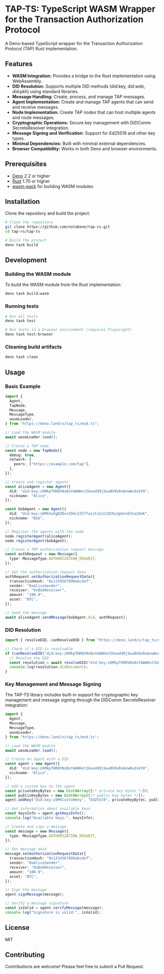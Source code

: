 # TAP-TS: TypeScript WASM Wrapper for the Transaction Authorization Protocol

A Deno-based TypeScript wrapper for the Transaction Authorization Protocol (TAP) Rust implementation.

## Features

- **WASM Integration:** Provides a bridge to the Rust implementation using WebAssembly.
- **DID Resolution:** Supports multiple DID methods (did:key, did:web, did:pkh) using standard libraries.
- **Message Handling:** Create, process, and manage TAP messages.
- **Agent Implementation:** Create and manage TAP agents that can send and receive messages.
- **Node Implementation:** Create TAP nodes that can host multiple agents and route messages.
- **Cryptographic Operations:** Secure key management with DIDComm SecretsResolver integration.
- **Message Signing and Verification:** Support for Ed25519 and other key types.
- **Minimal Dependencies:** Built with minimal external dependencies.
- **Browser Compatibility:** Works in both Deno and browser environments.

## Prerequisites

- [Deno](https://deno.land/) 2.2 or higher
- [Rust](https://www.rust-lang.org/) 1.70 or higher
- [wasm-pack](https://rustwasm.github.io/wasm-pack/) for building WASM modules

## Installation

Clone the repository and build the project:

```bash
# Clone the repository
git clone https://github.com/notabene/tap-rs.git
cd tap-rs/tap-ts

# Build the project
deno task build
```

## Development

### Building the WASM module

To build the WASM module from the Rust implementation:

```bash
deno task build:wasm
```

### Running tests

```bash
# Run all tests
deno task test

# Run tests in a browser environment (requires Playwright)
deno task test:browser
```

### Cleaning build artifacts

```bash
deno task clean
```

## Usage

### Basic Example

```typescript
import {
  Agent,
  TapNode,
  Message,
  MessageType,
  wasmLoader,
} from "https://deno.land/x/tap_ts/mod.ts";

// Load the WASM module
await wasmLoader.load();

// Create a TAP node
const node = new TapNode({
  debug: true,
  network: {
    peers: ["https://example.com/tap"],
  },
});

// Create and register agents
const aliceAgent = new Agent({
  did: "did:key:z6MkpTHR8VNsBxYAAWHut2Geadd9jSwuBV8xRoAnwWsdvktH",
  nickname: "Alice",
});

const bobAgent = new Agent({
  did: "did:key:z6MkhaXgBZDvotDkL5257faiztiGiC2QtKLGpbnnEGta2doK",
  nickname: "Bob",
});

// Register the agents with the node
node.registerAgent(aliceAgent);
node.registerAgent(bobAgent);

// Create a TAP authorization request message
const authRequest = new Message({
  type: MessageType.AUTHORIZATION_REQUEST,
});

// Set the authorization request data
authRequest.setAuthorizationRequestData({
  transactionHash: "0x1234567890abcdef",
  sender: "0xAliceSender",
  receiver: "0xBobReceiver",
  amount: "100.0",
  asset: "BTC",
});

// Send the message
await aliceAgent.sendMessage(bobAgent.did, authRequest);
```

### DID Resolution

```typescript
import { resolveDID, canResolveDID } from "https://deno.land/x/tap_ts/mod.ts";

// Check if a DID is resolvable
if (canResolveDID("did:key:z6MkpTHR8VNsBxYAAWHut2Geadd9jSwuBV8xRoAnwWsdvktH")) {
  // Resolve the DID
  const resolution = await resolveDID("did:key:z6MkpTHR8VNsBxYAAWHut2Geadd9jSwuBV8xRoAnwWsdvktH");
  console.log(resolution.didDocument);
}
```

### Key Management and Message Signing

The TAP-TS library includes built-in support for cryptographic key management and message signing through the DIDComm SecretsResolver integration:

```typescript
import {
  Agent,
  Message,
  MessageType,
  wasmLoader,
} from "https://deno.land/x/tap_ts/mod.ts";

// Load the WASM module
await wasmLoader.load();

// Create an agent with a DID
const agent = new Agent({
  did: "did:key:z6MkpTHR8VNsBxYAAWHut2Geadd9jSwuBV8xRoAnwWsdvktH",
  nickname: "Alice",
});

// Add a custom key to the agent
const privateKeyBytes = new Uint8Array([/* private key bytes */]);
const publicKeyBytes = new Uint8Array([/* public key bytes */]);
agent.addKey("did:key:z6MkCustomKey", "Ed25519", privateKeyBytes, publicKeyBytes);

// Get information about available keys
const keysInfo = agent.getKeysInfo();
console.log("Available keys:", keysInfo);

// Create and sign a message
const message = new Message({
  type: MessageType.AUTHORIZATION_REQUEST,
});

// Set message data
message.setAuthorizationRequestData({
  transactionHash: "0x1234567890abcdef",
  sender: "0xAliceSender",
  receiver: "0xBobReceiver",
  amount: "100.0",
  asset: "BTC",
});

// Sign the message
agent.signMessage(message);

// Verify a message signature
const isValid = agent.verifyMessage(message);
console.log("Signature is valid:", isValid);
```

## License

MIT

## Contributing

Contributions are welcome! Please feel free to submit a Pull Request.
